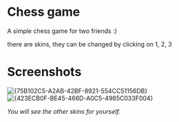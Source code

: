 # Chess game
A simple chess game for two friends :) 

there are skins, they can be changed by clicking on 1, 2, 3

# Screenshots

![{75B102C5-A2AB-42BF-8921-554CC51156DB}](https://github.com/user-attachments/assets/36676968-476f-425f-877a-75650deb090e)
![{423ECB0F-BE45-466D-A0C5-4985C033F004}](https://github.com/user-attachments/assets/11b6c928-23d2-4148-b1dd-11220ea9a01f)

*You will see the other skins for yourself.*

